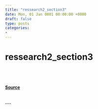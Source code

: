```yaml
---
title: "ressearch2_section3"
date: Mon, 01 Jan 0001 00:00:00 +0000
draft: false
type: posts
categories: 
- 
---
```

# ressearch2_section3

<br/>

<br/>


#### [Source](https://johnjhacking.com/research/2/)

<br/>
---
